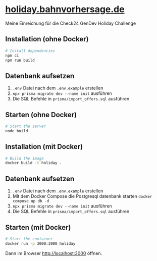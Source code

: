 # [holiday.bahnvorhersage.de](https://holiday.bahnvorhersage.de)

Meine Einreichung für die Check24 GenDev Holiday Challenge


## Installation (ohne Docker)
```bash
# Install dependencies
npm ci
npm run build
```

## Datenbank aufsetzen
1. `.env` Datei nach dem `.env.example` erstellen
2. `npx prisma migrate dev --name init` ausführen
3. Die SQL Befehle in `prisma/import_offers.sql` ausführen


## Starten (ohne Docker)
```bash
# Start the server
node build
```


## Installation (mit Docker)
```bash
# Build the image
docker build -t holiday .
```

## Datenbank aufsetzen
1. `.env` Datei nach dem `.env.example` erstellen
2. Mit dem Docker Compose die Postgresql datenbank starten
   `docker compose up db -d`
3. `npx prisma migrate dev --name init` ausführen
4. Die SQL Befehle in `prisma/import_offers.sql` ausführen


## Starten (mit Docker)
```bash
# Start the container
docker run -p 3000:3000 holiday
```
Dann im Browser [http://localhost:3000](http://localhost:3000) öffnen.
